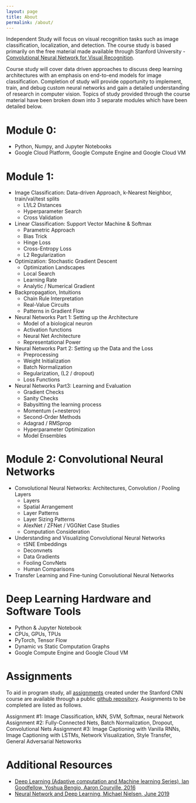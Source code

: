 ```yaml
---
layout: page
title: About
permalink: /about/
---
```

Independent Study will focus on visual recognition tasks such as image classification, localization, and detection. The course study is based primarily on the free material made available through Stanford University -  [Convolutional Neural Network for Visual Recognition](http://cs231n.stanford.edu/). 

Course study will cover data driven approaches to discuss deep learning architectures with an emphasis on end-to-end models for image classification. Completion of study will provide opportunity to implement, train, and debug custom neural networks and gain a detailed understanding of research in computer vision. Topics of study provided through the course material have been broken down into 3 separate modules which have been detailed below. 


# Module 0:
- Python, Numpy, and Jupyter Notebooks
- Google Cloud Platform, Google Compute Engine and Google Cloud VM


# Module 1:
- Image Classification: Data-driven Approach, k-Nearest Neighbor, train/val/test splits
	- L1/L2 Distances
	- Hyperparameter Search
	- Cross Validation
- Linear Classification: Support Vector Machine & Softmax
	- Parametric Approach
	- Bias Trick
	- Hinge Loss
	- Cross-Entropy Loss
	- L2 Regularization
- Optimization: Stochastic Gradient Descent
	- Optimization Landscapes
	- Local Search
	- Learning Rate
	- Analytic / Numerical Gradient
- Backpropagation, Intuitions
	- Chain Rule Interpretation
	- Real-Value Circuits
	- Patterns in Gradient Flow
- Neural Networks Part 1: Setting up the Architecture
	- Model of a biological neuron
	- Activation functions
	- Neural Net Architecture
	- Representational Power
- Neural Networks Part 2: Setting up the Data and the Loss
	- Preprocessing
	- Weight Initialization
	- Batch Normalization
	- Regularization, (L2 / dropout)
	- Loss Functions
- Neural Networks Part3: Learning and Evaluation
	- Gradient Checks
	- Sanity Checks
	- Babysitting the learning process
	- Momentum (+nesterov)
	- Second-Order Methods
	- Adagrad / RMSprop
	- Hyperparameter Optimization
	- Model Ensembles


# Module 2: Convolutional Neural Networks
- Convolutional Neural Networks: Architectures, Convolution / Pooling Layers
	- Layers
	- Spatial Arrangement
	- Layer Patterns
	- Layer Sizing Patterns
	- AlexNet / ZFNet / VGGNet Case Studies
	- Computation Consideration
- Understanding and Visualizing Convolutional Neural Networks
	- tSNE Embeddings
	- Deconvnets
	- Data Gradients
	- Fooling ConvNets
	- Human Comparisons
- Transfer Learning and Fine-tuning Convolutional Neural Networks

# Deep Learning Hardware and Software Tools
- Python & Jupyter Notebook
- CPUs, GPUs, TPUs
- PyTorch, Tensor Flow
- Dynamic vs Static Computation Graphs
- Google Compute Engine and Google Cloud VM

# Assignments 
To aid in program study, all [assignments](http://cs231n.stanford.edu/) created under the Stanford CNN course are available through a public [github repository](https://github.com/cs231n/cs231n.github.io). Assignments to be completed are listed as follows.

Assignment #1: Image Classification, kNN, SVM, Softmax, neural Network
Assignment #2: Fully-Connected Nets, Batch Normalization, Dropout, Convolutional Nets 
Assignment #3: Image Captioning with Vanilla RNNs, Image Captioning with LSTMs, Network Visualization, Style Transfer, General Adversarial Netoworks


# Additional Resources

- [Deep Learning (Adaptive computation and Machine learning Series), Ian Goodfellow, Yoshua Bengio, Aaron Courville, 2016](http://www.deeplearningbook.org/)
- [Neural Network and Deep Learning, Michael Nielsen, June 2019](http://neuralnetworksanddeeplearning.com/index.html)
